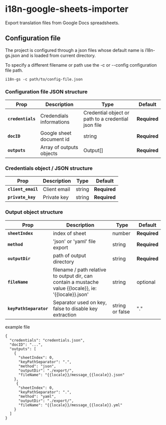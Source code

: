 # i18n-google-sheets-importer

Export translation files from Google Docs spreadsheets.


## Configuration file

The project is configured through a json files whose default name is i18n-gs.json and is loaded from current directory.

To specify a different filename or path use the -c or --config configuration file path.

```
i18n-gs -c path/to/config-file.json
```


### Configuration file JSON structure


Prop | Description | Type | Default
------ | ------ | ------ | ------
**`credentials`** | Credendials informations | Credential object or path to a credential json file | **Required**
**`docID`** | Google sheet document id | string | **Required**
**`outputs`** | Array of outputs objects | Output[] | **Required**



### Credentials object / JSON structure


Prop | Description | Type | Default
------ | ------ | ------ | ------
**`client_email`** | Client email | string | **Required**
**`private_key`** | Private key | string | **Required**



### Output object structure


Prop | Description | Type | Default
------ | ------ | ------ | ------
**`sheetIndex`** | index of sheet | number | **Required**
**`method`** | 'json' or 'yaml' file export | string | **Required**
**`outputDir`** | path of output directory | string | **Required**
**`fileName`** | filename / path relative to output dir, can contain a mustache value {{locale}}, ie: '{{locale}}.json' | string | optional
**`keyPathSeparator`** | Separator used on key, false to disable key extraction | string or false| "."


example file
```
{
  "credentials": "credentials.json",
  "docID": "...",
  "outputs": [
    {
      "sheetIndex": 0,
      "keyPathSeparator": ".",
      "method": "json",
      "outputDir": "./export/",
      "fileName": "{{locale}}/message_{{locale}}.json"
    },
     {
      "sheetIndex": 0,
      "keyPathSeparator": ".",
      "method": "yaml",
      "outputDir": "./export/",
      "fileName": "{{locale}}/message_{{locale}}.yml"
    }
  ]
}
```
